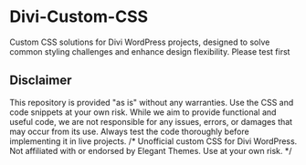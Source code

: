 # Divi-Custom-CSS
Custom CSS solutions for Divi WordPress projects, designed to solve common styling challenges and enhance design flexibility.  Please test first 
## Disclaimer

This repository is provided "as is" without any warranties. Use the CSS and code snippets at your own risk. While we aim to provide functional and useful code, we are not responsible for any issues, errors, or damages that may occur from its use. Always test the code thoroughly before implementing it in live projects.
/* 
 Unofficial custom CSS for Divi WordPress.
 Not affiliated with or endorsed by Elegant Themes.
 Use at your own risk.
*/

